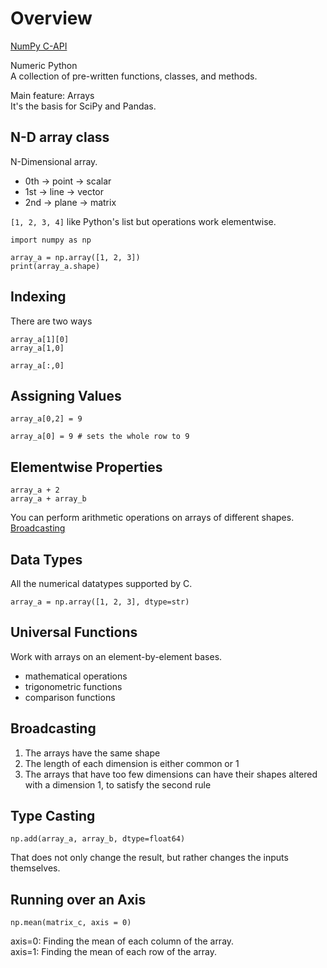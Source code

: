 # Overview

[NumPy C-API](https://www.youtube.com/watch?v=45TOazYbedI)  

Numeric Python  
A collection of pre-written functions, classes, and methods.  

Main feature: Arrays  
It's the basis for SciPy and Pandas.  

## N-D array class
N-Dimensional array.  
- 0th -> point -> scalar
- 1st -> line -> vector
- 2nd -> plane -> matrix

`[1, 2, 3, 4]` like Python's list but operations work elementwise.  

```
import numpy as np

array_a = np.array([1, 2, 3])
print(array_a.shape)
```

## Indexing
There are two ways
```
array_a[1][0]
array_a[1,0]

array_a[:,0]
```

## Assigning Values
```
array_a[0,2] = 9

array_a[0] = 9 # sets the whole row to 9
```

## Elementwise Properties
```
array_a + 2
array_a + array_b
```
You can perform arithmetic operations on arrays of different shapes.  
[Broadcasting](https://numpy.org/doc/stable/user/basics.broadcasting.html)  

## Data Types
All the numerical datatypes supported by C.  
```
array_a = np.array([1, 2, 3], dtype=str)
```

## Universal Functions
Work with arrays on an element-by-element bases.  

- mathematical operations
- trigonometric functions
- comparison functions

## Broadcasting
1. The arrays have the same shape
2. The length of each dimension is either common or 1
3. The arrays that have too few dimensions can have their shapes altered with a dimension 1, to satisfy the second rule

## Type Casting
```
np.add(array_a, array_b, dtype=float64)
```
That does not only change the result, but rather changes the inputs themselves.  

## Running over an Axis
```
np.mean(matrix_c, axis = 0)
```
axis=0: Finding the mean of each column of the array.  
axis=1: Finding the mean of each row of the array.  
